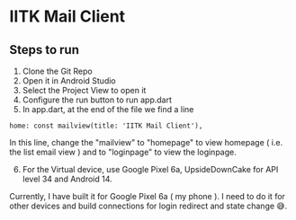 # IITK Mail Client

## Steps to run
1. Clone the Git Repo
2. Open it in Android Studio
3. Select the Project View to open it
4. Configure the run button to run app.dart
5. In app.dart, at the end of the file we find a line 
```
home: const mailview(title: 'IITK Mail Client'),
```
   In this line, change the "mailview" to "homepage" to view homepage ( i.e. the list email view ) and to "loginpage" to view the loginpage.

6. For the Virtual device, use Google Pixel 6a, UpsideDownCake for API level 34 and Android 14.

Currently, I have built it for Google Pixel 6a ( my phone ). I need to do it for other devices and build connections for login redirect and state change 😅.
